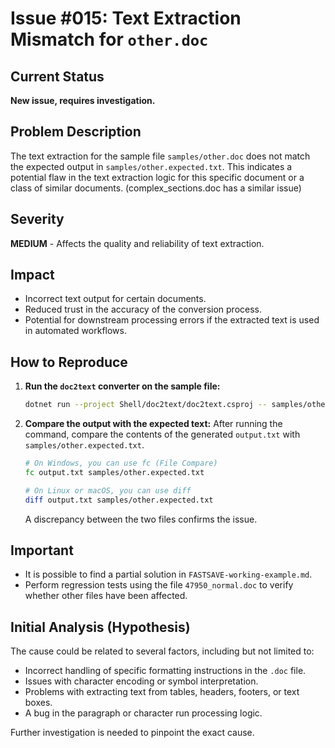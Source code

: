 # Issue #015: Text Extraction Mismatch for `other.doc`

## Current Status
**New issue, requires investigation.**

## Problem Description
The text extraction for the sample file `samples/other.doc` does not match the expected output in `samples/other.expected.txt`. This indicates a potential flaw in the text extraction logic for this specific document or a class of similar documents.
(complex_sections.doc has a similar issue)
## Severity
**MEDIUM** - Affects the quality and reliability of text extraction.

## Impact
- Incorrect text output for certain documents.
- Reduced trust in the accuracy of the conversion process.
- Potential for downstream processing errors if the extracted text is used in automated workflows.

## How to Reproduce

1. **Run the `doc2text` converter on the sample file:**
   ```bash
   dotnet run --project Shell/doc2text/doc2text.csproj -- samples/other.doc output.txt
   ```

2. **Compare the output with the expected text:**
   After running the command, compare the contents of the generated `output.txt` with `samples/other.expected.txt`.

   ```bash
   # On Windows, you can use fc (File Compare)
   fc output.txt samples/other.expected.txt

   # On Linux or macOS, you can use diff
   diff output.txt samples/other.expected.txt
   ```

   A discrepancy between the two files confirms the issue.

## Important

- It is possible to find a partial solution in `FASTSAVE-working-example.md`.
- Perform regression tests using the file `47950_normal.doc` to verify whether other files have been affected.

## Initial Analysis (Hypothesis)
The cause could be related to several factors, including but not limited to:
- Incorrect handling of specific formatting instructions in the `.doc` file.
- Issues with character encoding or symbol interpretation.
- Problems with extracting text from tables, headers, footers, or text boxes.
- A bug in the paragraph or character run processing logic.

Further investigation is needed to pinpoint the exact cause.
